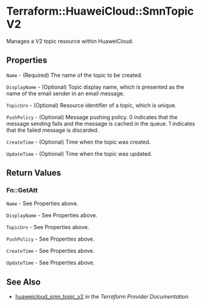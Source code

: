 # Terraform::HuaweiCloud::SmnTopicV2

Manages a V2 topic resource within HuaweiCloud.

## Properties

`Name` - (Required) The name of the topic to be created.

`DisplayName` - (Optional) Topic display name, which is presented as the
name of the email sender in an email message.

`TopicUrn` - (Optional) Resource identifier of a topic, which is unique.

`PushPolicy` - (Optional) Message pushing policy. 0 indicates that the message
sending fails and the message is cached in the queue. 1 indicates that the
failed message is discarded.

`CreateTime` - (Optional) Time when the topic was created.

`UpdateTime` - (Optional) Time when the topic was updated.


## Return Values

### Fn::GetAtt

`Name` - See Properties above.

`DisplayName` - See Properties above.

`TopicUrn` - See Properties above.

`PushPolicy` - See Properties above.

`CreateTime` - See Properties above.

`UpdateTime` - See Properties above.

## See Also

* [huaweicloud_smn_topic_v2](https://www.terraform.io/docs/providers/huaweicloud/r/smn_topic_v2.html) in the _Terraform Provider Documentation_